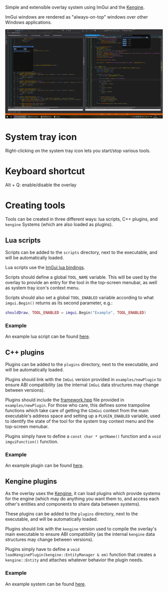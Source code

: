 Simple and extensible overlay system using ImGui and the [Kengine](https://github.com/phisko/kengine).

ImGui windows are rendered as "always-on-top" windows over other Windows applications.

![koverlay](https://github.com/phisko/koverlay/blob/master/screenshot.png)

# System tray icon
Right-clicking on the system tray icon lets you start/stop various tools.

# Keyboard shortcut
Alt + Q: enable/disable the overlay

# Creating tools

Tools can be created in three different ways: lua scripts, C++ plugins, and `kengine` Systems (which are also loaded as plugins).

## Lua scripts

Scripts can be added to the `scripts` directory, next to the executable, and will be automatically loaded.

Lua scripts use the [ImGui lua bindings](https://github.com/patrickriordan/imgui_lua_bindings).

Scripts should define a global `TOOL_NAME` variable. This will be used by the overlay to provide an entry for the tool in the top-screen menubar, as well as system tray icon's context menu.

Scripts should also set a global `TOOL_ENABLED` variable according to what `imgui.Begin()` returns as its second parameter, e.g.:

```lua
shouldDraw, TOOL_ENABLED = imgui.Begin("Example", TOOL_ENABLED)
```

### Example

An example lua script can be found [here](examples/example.lua).

## C++ plugins

Plugins can be added to the `plugins` directory, next to the executable, and will be automatically loaded.

Plugins should link with the `ImGui` version provided in `examples/newPlugin` to ensure ABI compatibility (as the internal `ImGui` data structures may change between versions).

Plugins should include the [framework.hpp](examples/newPlugin/framework.hpp) file provided in `examples/newPlugin`. For those who care, this defines some trampoline functions which take care of getting the `GImGui` context from the main executable's address space and setting up a `PLUGIN_ENABLED` variable, used to identify the state of the tool for the system tray context menu and the top-screen menubar.

Plugins simply have to define a `const char * getName()` function and a `void imguiFunction()` function.

### Example

An example plugin can be found [here](examples/newPlugin/NewPlugin.cpp).

## Kengine plugins

As the overlay uses the [Kengine](https://github.com/phisko/kengine), it can load plugins which provide systems for the engine (which may do anything you want them to, and access each other's entities and components to share data between systems).

These plugins can be added to the `plugins` directory, next to the executable, and will be automatically loaded.

Plugins should link with the `kengine` version used to compile the overlay's main executable to ensure ABI compatibility (as the internal `kengine` data structures may change between versions).

Plugins simply have to define a `void loadKenginePlugin(kengine::EntityManager & em)` function that creates a `kengine::Entity` and attaches whatever behavior the plugin needs.

### Example

An example system can be found [here](examples/newSystem/NewSystem.cpp).
